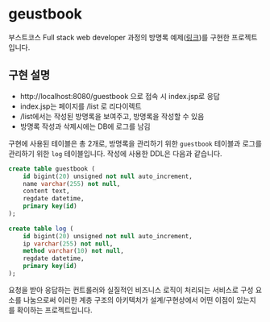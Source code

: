 # geustbook

부스트코스 Full stack web developer 과정의 방명록 예제([링크](https://www.edwith.org/boostcourse-web/lecture/16772/))를 구현한 프로젝트입니다.

## 구현 설명

* http://localhost:8080/guestbook 으로 접속 시 index.jsp로 응답
* index.jsp는 페이지를 /list 로 리다이렉트
* /list에서는 작성된 방명록을 보여주고, 방명록을 작성할 수 있음
* 방명록 작성과 삭제시에는 DB에 로그를 남김

구현에 사용된 테이블은 총 2개로, 방명록을 관리하기 위한 `guestbook` 테이블과 로그를 관리하기 위한 `log` 테이블입니다. 작성에 사용한 DDL은 다음과 같습니다. 

```sql
create table guestbook (
	id bigint(20) unsigned not null auto_increment,
    name varchar(255) not null,
    content text,
    regdate datetime,
    primary key(id)
);
    
create table log (
	id bigint(20) unsigned not null auto_increment,
    ip varchar(255) not null,
    method varchar(10) not null,
    regdate datetime,
    primary key(id)
);
```

요청을 받아 응답하는 컨트롤러와 실질적인 비즈니스 로직이 처리되는 서비스로 구성 
요소를 나눔으로써 이러한 계층 구조의 아키텍처가 설계/구현상에서 어떤 이점이 있는지를 확이하는 프로젝트입니다.